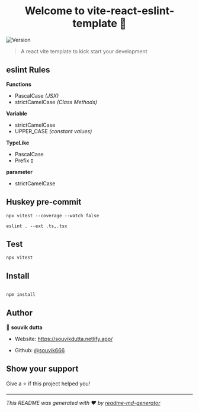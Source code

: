 <h1  align="center">Welcome to vite-react-eslint-template 👋</h1>

<p>

<img  alt="Version"  src="https://img.shields.io/badge/version-0.0.1-blue.svg?cacheSeconds=2592000"  />

</p>

> A react vite template to kick start your development

## eslint Rules

**Functions**

- PascalCase _(JSX)_
- strictCamelCase _(Class Methods)_

**Variable**

- strictCamelCase
- UPPER_CASE _(constant values)_

**TypeLike**

- PascalCase
- Prefix `I`

**parameter**

- strictCamelCase

## Huskey pre-commit

    npx vitest --coverage --watch false

    eslint . --ext .ts,.tsx

## Test

    npx vitest

## Install

```sh

npm install

```

## Author

👤 **souvik dutta**

- Website: https://souvikdutta.netlify.app/

- Github: [@souvik666](https://github.com/souvik666)

## Show your support

Give a ⭐️ if this project helped you!

---

_This README was generated with ❤️ by [readme-md-generator](https://github.com/kefranabg/readme-md-generator)_
